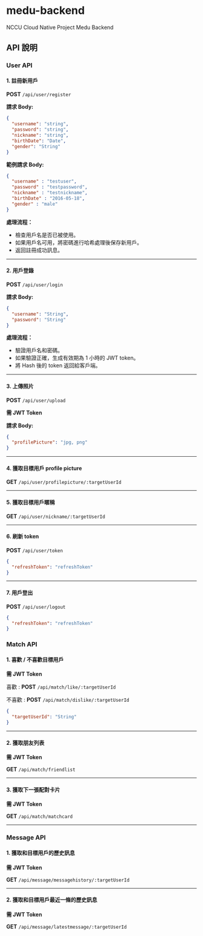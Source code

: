 # medu-backend
NCCU Cloud Native Project Medu Backend

## API 說明

### User API 
#### 1. 註冊新用戶

**POST** `/api/user/register`

**請求 Body:**
```json
{
  "username": "string",
  "password": "string",
  "nickname": "string", 
  "birthDate": "Date",
  "gender": "String"
}
```

**範例請求 Body:**
```json
{
  "username" : "testuser",
  "password" : "testpassword",
  "nickname" : "testnickname",
  "birthDate" : "2016-05-18",
  "gender" : "male"
}
```

**處理流程：**
- 檢查用戶名是否已被使用。
- 如果用戶名可用，將密碼進行哈希處理後保存新用戶。
- 返回註冊成功訊息。

---

#### 2. 用戶登錄

**POST** `/api/user/login`

**請求 Body:**
```json
{
  "username": "String",
  "password": "String"
}
```

**處理流程：**
- 驗證用戶名和密碼。
- 如果驗證正確，生成有效期為 1 小時的 JWT token。
- 將 Hash 後的 token 返回給客戶端。

---

#### 3. 上傳照片
**POST** `/api/user/upload`

**需 JWT Token**

**請求 Body:**
```json
{
  "profilePicture": "jpg, png"
}
```
---
#### 4. 獲取目標用戶 profile picture
**GET** `/api/user/profilepicture/:targetUserId`

---
#### 5. 獲取目標用戶暱稱
**GET** `/api/user/nickname/:targetUserId`

---
#### 6. 刷新 token
**POST** `/api/user/token`
```json
{
  "refreshToken": "refreshToken"
}
```

---
#### 7. 用戶登出
**POST** `/api/user/logout`
```json
{
  "refreshToken": "refreshToken"
}
```

### Match API
#### 1. 喜歡 / 不喜歡目標用戶

**需 JWT Token**

喜歡 : **POST** `/api/match/like/:targetUserId`

不喜歡 : **POST** `/api/match/dislike/:targetUserId`

```json
{
  "targetUserId": "String"
}
```

---

#### 2. 獲取朋友列表

**需 JWT Token**

**GET** `/api/match/friendlist`

---

#### 3. 獲取下一張配對卡片

**需 JWT Token**

**GET** `/api/match/matchcard`


---

### Message API

#### 1. 獲取和目標用戶的歷史訊息

**需 JWT Token**

**GET** `/api/message/messagehistory/:targetUserId`

---

#### 2. 獲取和目標用戶最近一條的歷史訊息

**需 JWT Token**

**GET** `/api/message/latestmessage/:targetUserId`





